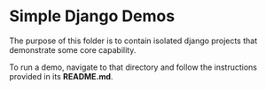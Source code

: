 # Simple Django Demos
The purpose of this folder is to contain isolated django projects that demonstrate some core capability.

To run a demo, navigate to that directory and follow the instructions provided in its **README.md**.
